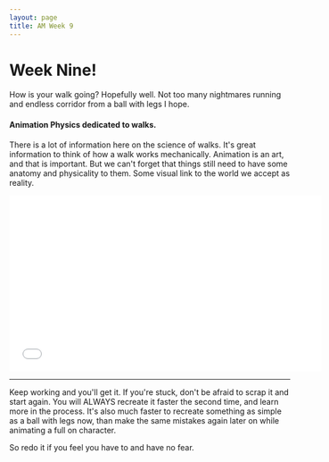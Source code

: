 ```yaml
---
layout: page
title: AM Week 9
---
```


# Week Nine!

How is your walk going? Hopefully well. Not too many nightmares running and endless corridor from a ball with legs I hope.


#### Animation Physics dedicated to walks.

There is a lot of information here on the science of walks. It's great information to think of how a walk works mechanically. Animation is an art, and that is important. But we can't forget that things still need to have some anatomy and physicality to them. Some visual link to the world we accept as reality.

<div class="js-video [vimeo, widescreen]"><iframe width="560" height="315" src="//www.youtube-nocookie.com/embed/UXmsSyh-fEE?list=PLdvNrK-c96RHH7t30qL7QRVEeR70cUetS" frameborder="0" allowfullscreen></iframe></div>

----

Keep working and you'll get it. If you're stuck, don't be afraid to scrap it and start again. You will ALWAYS recreate it faster the second time, and learn more in the process. It's also much faster to recreate something as simple as a ball with legs now, than make the same mistakes again later on while animating a full on character.

So redo it if you feel you have to and have no fear.